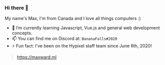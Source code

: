 ### Hi there 👋

My name's Max, I'm from Canada and I love all things computers :)

- 🌱 I’m currently learning Javascript, Vue.js and general web development concepts.
- 📫 You can find me on Discord at: `BananaFalls#2020`
- ⚡ Fun fact: I've been on the Hypixel staff team since June 6th, 2020!

> https://maxward.ml
